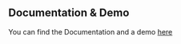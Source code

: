 Documentation & Demo
---
You can find the Documentation and a demo [here](https://wikiki.github.io/components/timeline/)
